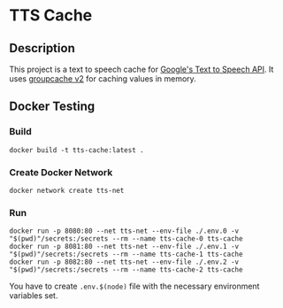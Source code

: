 # TTS Cache

## Description

This project is a text to speech cache for [Google's Text to Speech API](https://cloud.google.com/text-to-speech).
It uses [groupcache v2](https://pkg.go.dev/github.com/mailgun/groupcache/v2)
for caching values in memory.

## Docker Testing

### Build

`docker build -t tts-cache:latest .`

### Create Docker Network

`docker network create tts-net`

### Run

```
docker run -p 8080:80 --net tts-net --env-file ./.env.0 -v "$(pwd)"/secrets:/secrets --rm --name tts-cache-0 tts-cache
docker run -p 8081:80 --net tts-net --env-file ./.env.1 -v "$(pwd)"/secrets:/secrets --rm --name tts-cache-1 tts-cache
docker run -p 8082:80 --net tts-net --env-file ./.env.2 -v "$(pwd)"/secrets:/secrets --rm --name tts-cache-2 tts-cache
```

You have to create `.env.$(node)` file with the necessary environment variables
set.
